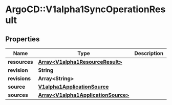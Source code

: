 # ArgoCD::V1alpha1SyncOperationResult

## Properties
Name | Type | Description | Notes
------------ | ------------- | ------------- | -------------
**resources** | [**Array&lt;V1alpha1ResourceResult&gt;**](V1alpha1ResourceResult.md) |  | [optional] 
**revision** | **String** |  | [optional] 
**revisions** | **Array&lt;String&gt;** |  | [optional] 
**source** | [**V1alpha1ApplicationSource**](V1alpha1ApplicationSource.md) |  | [optional] 
**sources** | [**Array&lt;V1alpha1ApplicationSource&gt;**](V1alpha1ApplicationSource.md) |  | [optional] 


